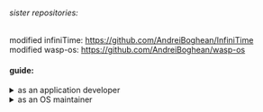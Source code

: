 ###### sister repositories:
modified infiniTime: https://github.com/AndreiBoghean/InfiniTime  
modified wasp-os: https://github.com/AndreiBoghean/wasp-os

#### guide:

<details>

<summary>as an application developer</summary>

##### setup
setup should be as simple as cloning the respective OS which you wish to run your app on,  
and following the repository's instructions for dependencies, building, and optionally installing glime support if it's not enabled by default.

for most people, **you should not clone glime directly unless you wish to swap between multiple operating systems**, only then should you pre-emptively clone glime and then follow the OS's instructions for using an _existing_ glime download.

<!--
1. clone this repo
2. clone the respective modified OS which you wish to run your app on.
3. follow the operating system's instructions for dependencies, building, and optionally installing glime support if it's not enabled by default.
-->

##### usage
**your entire application will be situated within `glime/externApp.cpp`**  
the glime compatability library pre-configures an application in the host operating system, which wraps arround the application you write
within extern_main(), and executes it when the watch user launches the wrapper app.
**note:** the main entry point for your application is demonstrated in `glime/externApp.h`

**you are limited to using the functions provided in `compat.h`**, however the compatability library requires these functions
are implemented in every supporting operating system, ensuring your application's cross-compatability.
</details>

<details>

<summary>as an OS maintainer</summary>

1. clone this repo
2. augment your watch operating system to provide implementations for the functions defined in `compat.h`
3. also introduce a wrapper application which delegates execution to `glime/wrapApp.cpp` when the app is executed.

the **ideal** approach may include glime as a submodule, and use a symlink to integrate compat.h.

however when modifying someone else's operating system, an alternative **minimally intrusive** approach is to  
create a `glimeSupport/installGlime.sh` script which clones this repository and manually modifies the OS code,  
using symlinks to introduce compat.h and the implementation.  
this approach is demonstrated in the "sister repositories" above.

</details>
